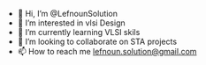 - 👋 Hi, I’m @LefnounSolution
- 👀 I’m interested in vlsi Design
- 🌱 I’m currently learning VLSI skils 
- 💞️ I’m looking to collaborate on STA projects
- 📫 How to reach me lefnoun.solution@gmail.com

<!---
LefnounSolution/LefnounSolution is a ✨ special ✨ repository because its `README.md` (this file) appears on your GitHub profile.
You can click the Preview link to take a look at your changes.
--->
